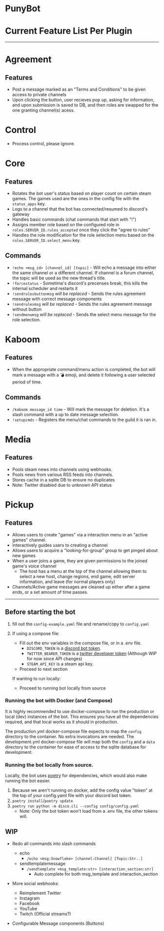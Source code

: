 # PunyBot

# Current Feature List Per Plugin

-----------------------

# Agreement
## Features
* Post a message marked as an "Terms and Conditions" to be given access to private channels
* Upon clicking the button, user recieves pop up, asking for information, and upon submission is saved to DB, and then roles are swapped for the one granting channel(s) acess.

# Control
* Process control, please ignore.

# Core
## Features
* Rotates the bot user's status based on player count on certain steam games. The games used are the ones in the config file with the  `status_apps` key.
* Logs to a channel that the bot has connected/resumed to discord's gateway
* Handles basic commands (chat commands that start with "!")
* Assigns member role based on the configured role in `roles.SERVER_ID.rules_accepted` once they click the "agree to rules" 
* Handles the role modification for the role selection menu based on the `roles.SERVER_ID.select_menu` key.
## Commands
* `!echo <msg_id> [channel_id] [topic]` - Will echo a message into either the same channel or a different channel. If channel is a forum channel, the topic will be used as the new thread's title.
* `!forcestatus` - Sometime's discord's precenses break, this kills the internal scheduler and restarts it
* `!sendrulesbuttonmsg` *will be replaced* - Sends the rules agreement message with correct message components
* `!sendrulesmsg` *will be replaced* - Sends the rules agreement message without button
* `!sendmenumsg`  *will be replaced* - Sends the select menu message for the role selection.

# Kaboom
## Features
* When the appropriate command/menu action is completed, the bot will mark a message with a :bomb: emoji, and delete it following a user selected period of time.
## Commands
* `/kaboom message_id time` - Will mark the message for deletion. It's a slash command with a up to date message selection.
* `!setupcmds` - Registers the menu/chat commands to the guild it is ran in.

# Media
## Features
* Pools steam news into channels using webhooks.
* Pools news from various RSS feeds into channels.
* Stores cache in a sqlite DB to ensure no duplicates
* Note: Twitter disabled due to unknown API status

# Pickup
## Features
* Allows users to create "games" via a interaction menu in an "active games" channel.
* Interactively guides users to creating a channel
* Allows users to acquire a "looking-for-group" group to get pinged about new games
* When a user joins a game, they are given permissions to the joined game's voice channel
  * The host has a menu at the top of the channel allowing them to select a new host, change regions, end game, edit server information, and leave (for normal players only)
* Channels/Active game messages are cleaned up either after a game ends, or a set amount of time passes.
-----------------------

## Before starting the bot
1) fill out the `config-example.yaml` file and rename/copy to `config.yaml`
2) If using a compose file:
   - Fill out the env variables in the compose file, or in a .env file.
       - `DISCORD_TOKEN` is a [discord bot token](https://discord.com/developers/applications).
       - `TWITTER_BEARER_TOKEN` is a [twitter developer token](https://dev.twitter.com) (Although WIP for now since API changes)
       - `STEAM_API_KEY` is a steam api key.
   - Proceed to next section

   If wanting to run locally:
    - Proceed to running bot locally from source

### Running the bot with Docker (and Compose)

It is highly recommended to use docker-compose to run the production or local (dev) instances of the bot. This ensures you have all the dependencies required, and that local works as it should in production. 

The production.yml docker-compose file expects to map the `config` directory to the container. No extra invocations are needed. 
The development.yml docker-compose file will map both the `config` and a `data` directory to the container for ease of access to the sqlite database for development.


### Running the bot locally from source. 

Locally, the bot uses [poetry](https://python-poetry.org/) for dependencies, which would also make running the bot easier.

1) Because we aren't running on docker, add the config value "token" at the top of your config.yaml file with your discord bot token.
2) `poetry install`/`poetry update`
3) `poetry run python -m disco.cli --config config/config.yaml`
    - Note: Only the bot token won't load from a .env file, the other tokens will.

## WIP
- Redo all commands into slash commands 
  - echo
    - `/echo <msg:Snowflake> [channel:Channel] [Topic:Str..]`
  - sendtemplatemessage
    - `/sendtemplate <msg_template:str> [interaction_section:str]`
      - Auto complete for both msg_template and interaction_section


- More social webhooks:
  - Reimplement Twitter
  - Instagram
  - Facebook
  - YouTube
  - Twitch (Official streams?)


- Configurable Message components (Buttons)

